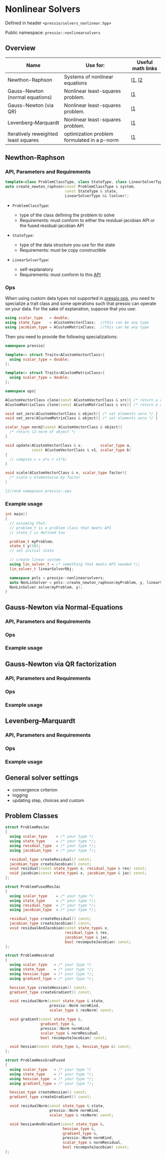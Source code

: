 
# Nonlinear Solvers

Defined in header `<pressio/solvers_nonlinear.hpp>`

Public namespace: `pressio::nonlinearsolvers`


## Overview

| Name                                	| Use for:                                         	| Useful math links   	|
|--------------------------------------	|---------------------------------------------	|----------------	|
| Newthon-Raphson                      	| Systems of nonlinear equations              	| [l1](https://link.springer.com/content/pdf/bbm%3A978-3-319-69407-8%2F1.pdf), [l2](https://www.cmu.edu/math/undergrad/suami/pdfs/2014_newton_method.pdf) 	|
| Gauss-Newton (normal equations)      	| Nonlinear least-squares problem.            	| [l1](https://en.wikipedia.org/wiki/Gauss%E2%80%93Newton_algorithm)               	|
| Gauss-Newton (via QR)                	| Nonlinear least-squares problem.            	| [l1](https://en.wikipedia.org/wiki/Gauss%E2%80%93Newton_algorithm)               	|
| Levenberg–Marquardt                  	| Nonlinear least-squares problem.            	| [l1](https://en.wikipedia.org/wiki/Levenberg%E2%80%93Marquardt_algorithm)               	|
| Iteratively reweighted least squares 	| optimization problem formulated in a p-norm 	| [l1](https://en.wikipedia.org/wiki/Iteratively_reweighted_least_squares) |

## Newthon-Raphson

### API, Parameters and Requirements
```cpp
template<class ProblemClassType, class StateType, class LinearSolverType>
auto create_newton_raphson(const ProblemClassType & system,
						   const StateType & state,
						   LinearSolverType && lsolver);
```

- `ProblemClassType`:
  - type of the class defining the problem to solve
  - Requirements: must conform to either the residual-jacobian API or the fused residual-jacobian API

- `StateType`:
  - type of the data structure you use for the state
  - Requirements: must be copy constructible

- `LinearSolverType`:
  - self-explanatory
  - Requirements: must conform to this [API](/Users/fnrizzi/Desktop/work/ROM/gitrepos/pressio/docs/html/md_pages_components_linsolvers.html)

### Ops
When using custom data types not supported in [pressio ops](/Users/fnrizzi/Desktop/work/ROM/gitrepos/pressio/docs/html/md_pages_components_ops.html), you need to specialize a trait class and some operations
such that pressio can operate on your data. For the sake of explanation, suppose that you use:

```cpp
using scalar_type   = double;
using state_type    = ACustomVectorClass;  //this can be any type
using jacobian_type = ACustomMatrixClass;  //this can be any type
```

Then you need to provide the following specializations:

```cpp
namespace pressio{

template<> struct Traits<ACustomVectorClass>{
  using scalar_type = double;
};

template<> struct Traits<ACustomMatrixClass>{
  using scalar_type = double;
};

namespace ops{

ACustomVectorClass clone(const ACustomVectorClass & src){ /* return a deep copy of src */ }
ACustomMatrixClass clone(const ACustomMatrixClass & src){ /* return a deep copy of src */ }

void set_zero(ACustomVectorClass & object){ /* set elements zero */ }
void set_zero(ACustomMatrixClass & object){ /* set elements zero */ }

scalar_type norm2(const ACustomVectorClass & object){
  /* return l2-norm of object */
}

void update(ACustomVectorClass & v,		   scalar_type a,
			const ACustomVectorClass & v1, scalar_type b)
{
  // compute v = a*v + v1*b;
}

void scale(ACustomVectorClass & v, scalar_type factor){
  /* scale v elementwise by factor
}

}}//end namepsace pressio::ops
```

### Example usage
```cpp
int main()
{
  // assuming that:
  // problem_t is a problem class that meets API
  // state_t is defined too

  problem_t myProblem;
  state_t y(10);
  // set initial state

  // create linear system
  using lin_solver_t = /* something that meets API needed */;
  lin_solver_t linearSolverObj;

  namespace pnls = pressio::nonlinearsolvers;
  auto NonLinSolver = pnls::create_newton_raphson(myProblem, y, linearSolverObj);
  NonLinSolver.solve(myProblem, y);
}
```

## Gauss-Newton via Normal-Equations

### API, Parameters and Requirements
### Ops
### Example usage


## Gauss-Newton via QR factorization

### API, Parameters and Requirements
### Ops
### Example usage



## Levenberg–Marquardt

### API, Parameters and Requirements
### Ops
### Example usage



## General solver settings

- convergence criterion
- logging
- updating step, choices and custom



## Problem Classes

```cpp
struct ProblemResJac
{
  using scalar_type    = /* your type */
  using state_type     = /* your type */;
  using residual_type  = /* your type */;
  using jacobian_type  = /* your type */;

  residual_type createResidual() const;
  jacobian_type createJacobian() const;
  void residual(const state_type& x, residual_type & res) const;
  void jacobian(const state_type& x, jacobian_type & jac) const;
};
```

```cpp
struct ProblemFusedResJac
{
  using scalar_type    = /* your type */
  using state_type     = /* your type */;
  using residual_type  = /* your type */;
  using jacobian_type  = /* your type */;

  residual_type createResidual() const;
  jacobian_type createJacobian() const;
  void residualAndJacobian(const state_type& x,
					       residual_type & res,
						   jacobian_type & jac,
						   bool recomputeJacobian) const;
};
```

```cpp
struct ProblemHessGrad
{
  using scalar_type   = /* your type */
  using state_type    = /* your type */;
  using hessian_type  = /* your type */;
  using gradient_type = /* your type */;

  hessian_type createHessian() const;
  gradient_type createGradient() const;

  void residualNorm(const state_type & state,
					pressio::Norm normKind,
				    scalar_type & resNorm) const;

  void gradient(const state_type &,
				gradient_type &,
				pressio::Norm normKind,
				scalar_type & normResidual,
				bool recomputeJacobian) const;

  void hessian(const state_type &, hessian_type &) const;
};
```

```cpp
struct ProblemHessGradFused
{
  using scalar_type   = /* your type */
  using state_type    = /* your type */;
  using hessian_type  = /* your type */;
  using gradient_type = /* your type */;

  hessian_type createHessian() const;
  gradient_type createGradient() const;

  void residualNorm(const state_type & state,
					pressio::Norm normKind,
				    scalar_type & resNorm) const;

  void hessianAndGradient(const state_type &,
						  hessian_type &,
						  gradient_type &,
						  pressio::Norm normKind,
						  scalar_type & normResidual,
						  bool recomputeJacobian) const;
};
```
